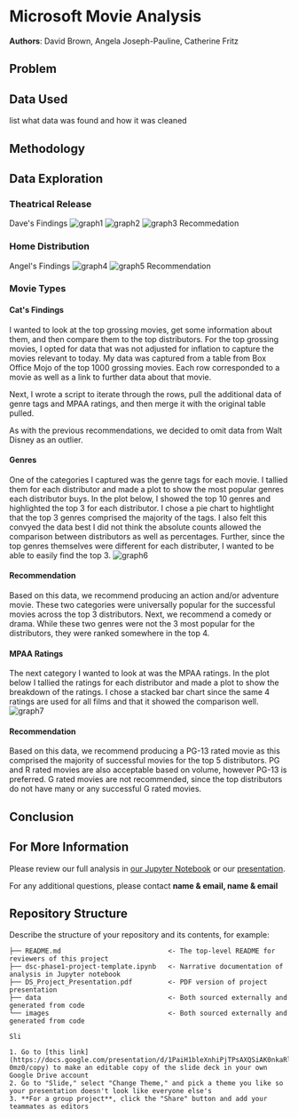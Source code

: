 # Microsoft Movie Analysis

**Authors**: David Brown, Angela Joseph-Pauline, Catherine Fritz

## Problem


## Data Used

list what data was found and how it was cleaned


## Methodology



## Data Exploration

### Theatrical Release
Dave's Findings
![graph1](./images/avg_box_office_tickets.png)
![graph2](./images/market_share_per_distributor.png)
![graph3](./images/lifetime_gross_per_distributor.png)
Recommedation

### Home Distribution
Angel's Findings
![graph4](./images/home_distribution_v_theater_distribution_chart.png)
![graph5](./images/home_distribution_chart.png)
Recommendation

### Movie Types
#### Cat's Findings
I wanted to look at the top grossing movies, get some information about them, and then compare them to the top distributors.
For the top grossing movies, I opted for data that was not adjusted for inflation to capture the movies relevant to today.
My data was captured from a table from Box Office Mojo of the top 1000 grossing movies. Each row corresponded to a movie as well as a link to further data about that movie. 

Next, I wrote a script to iterate through the rows, pull the additional data of genre tags and MPAA ratings, and then merge it with the original table pulled. 

As with the previous recommendations, we decided to omit data from Walt Disney as an outlier.

#### Genres
One of the categories I captured was the genre tags for each movie. I tallied them for each distributor and made a plot to show the most popular genres each distributor buys. In the plot below, I showed the top 10 genres and highlighted the top 3 for each distributor. I chose a pie chart to hightlight that the top 3 genres comprised the majority of the tags. I also felt this convyed the data best I did not think the absolute counts allowed the comparison between distributors as well as percentages. Further, since the top genres themselves were different for each distributer, I wanted to be able to easily find the top 3. 
![graph6](./images/genres_by_distributer.png)

#### Recommendation
Based on this data, we recommend producing an action and/or adventure movie. These two categories were universally popular for the successful movies across the top 3 distributors. Next, we recommend a comedy or drama. While these two genres were not the 3 most popular for the distributors, they were ranked somewhere in the top 4. 

#### MPAA Ratings
The next category I wanted to look at was the MPAA ratings. In the plot below I tallied the ratings for each distributor and made a plot to show the breakdown of the ratings. I chose a stacked bar chart since the same 4 ratings are used for all films and that it showed the comparison well.
![graph7](./images/ratings_by_distributer.png)

#### Recommendation
Based on this data, we recommend producing a PG-13 rated movie as this comprised the majority of successful movies for the top 5 distributors. PG and R rated movies are also acceptable based on volume, however PG-13 is preferred. G rated movies are not recommended, since the top distributors do not have many or any successful G rated movies.


## Conclusion



## For More Information
Please review our full analysis in [our Jupyter Notebook](./dsc-phase1-project-template.ipynb) or our [presentation](./DS_Project_Presentation.pdf).

For any additional questions, please contact **name & email, name & email**


## Repository Structure

Describe the structure of your repository and its contents, for example:

```
├── README.md                           <- The top-level README for reviewers of this project
├── dsc-phase1-project-template.ipynb   <- Narrative documentation of analysis in Jupyter notebook
├── DS_Project_Presentation.pdf         <- PDF version of project presentation
├── data                                <- Both sourced externally and generated from code
└── images                              <- Both sourced externally and generated from code

Sli

1. Go to [this link](https://docs.google.com/presentation/d/1PaiH1bleXnhiPjTPsAXQSiAK0nkaRlseQIr_Yb-0mz0/copy) to make an editable copy of the slide deck in your own Google Drive account
2. Go to "Slide," select "Change Theme," and pick a theme you like so your presentation doesn't look like everyone else's
3. **For a group project**, click the "Share" button and add your teammates as editors

